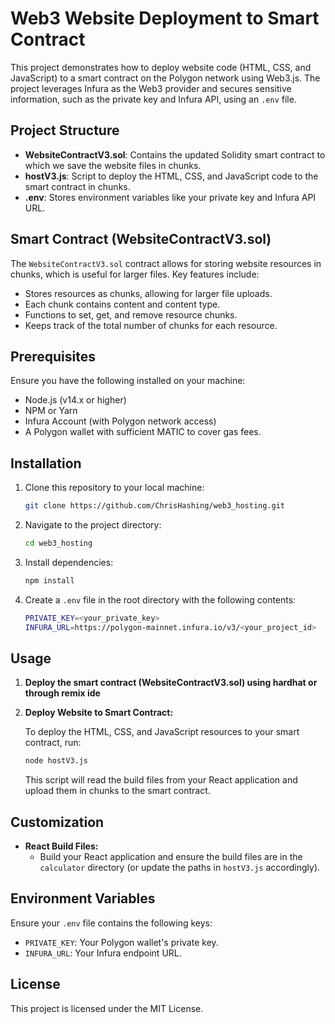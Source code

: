 # Web3 Website Deployment to Smart Contract

This project demonstrates how to deploy website code (HTML, CSS, and JavaScript) to a smart contract on the Polygon network using Web3.js. The project leverages Infura as the Web3 provider and secures sensitive information, such as the private key and Infura API, using an `.env` file.

## Project Structure

- **WebsiteContractV3.sol**: Contains the updated Solidity smart contract to which we save the website files in chunks.
- **hostV3.js**: Script to deploy the HTML, CSS, and JavaScript code to the smart contract in chunks.
- **.env**: Stores environment variables like your private key and Infura API URL.

## Smart Contract (WebsiteContractV3.sol)

The `WebsiteContractV3.sol` contract allows for storing website resources in chunks, which is useful for larger files. Key features include:

- Stores resources as chunks, allowing for larger file uploads.
- Each chunk contains content and content type.
- Functions to set, get, and remove resource chunks.
- Keeps track of the total number of chunks for each resource.

## Prerequisites

Ensure you have the following installed on your machine:

- Node.js (v14.x or higher)
- NPM or Yarn
- Infura Account (with Polygon network access)
- A Polygon wallet with sufficient MATIC to cover gas fees.

## Installation

1. Clone this repository to your local machine:
    ```bash
    git clone https://github.com/ChrisHashing/web3_hosting.git
    ```

2. Navigate to the project directory:
    ```bash
    cd web3_hosting
    ```

3. Install dependencies:
    ```bash
    npm install
    ```

4. Create a `.env` file in the root directory with the following contents:
    ```bash
    PRIVATE_KEY=<your_private_key>
    INFURA_URL=https://polygon-mainnet.infura.io/v3/<your_project_id>
    ```

## Usage

1. **Deploy the smart contract (WebsiteContractV3.sol) using hardhat or through remix ide**

2. **Deploy Website to Smart Contract:**

    To deploy the HTML, CSS, and JavaScript resources to your smart contract, run:
    ```bash
    node hostV3.js
    ```
    This script will read the build files from your React application and upload them in chunks to the smart contract.

## Customization

- **React Build Files:**
  - Build your React application and ensure the build files are in the `calculator` directory (or update the paths in `hostV3.js` accordingly).

## Environment Variables

Ensure your `.env` file contains the following keys:
- `PRIVATE_KEY`: Your Polygon wallet's private key.
- `INFURA_URL`: Your Infura endpoint URL.

## License

This project is licensed under the MIT License.